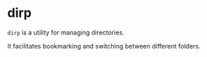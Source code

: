 # dirp

`dirp` is a utility for managing directories.

It facilitates bookmarking and switching between different folders.